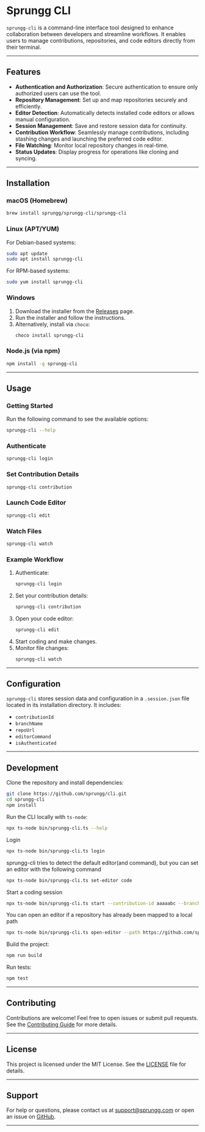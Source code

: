 # Sprungg CLI

`sprungg-cli` is a command-line interface tool designed to enhance collaboration between developers and streamline workflows. It enables users to manage contributions, repositories, and code editors directly from their terminal.

---

## Features

- **Authentication and Authorization**: Secure authentication to ensure only authorized users can use the tool.
- **Repository Management**: Set up and map repositories securely and efficiently.
- **Editor Detection**: Automatically detects installed code editors or allows manual configuration.
- **Session Management**: Save and restore session data for continuity.
- **Contribution Workflow**: Seamlessly manage contributions, including stashing changes and launching the preferred code editor.
- **File Watching**: Monitor local repository changes in real-time.
- **Status Updates**: Display progress for operations like cloning and syncing.

---

## Installation

### macOS (Homebrew)
```bash
brew install sprungg/sprungg-cli/sprungg-cli
```

### Linux (APT/YUM)
For Debian-based systems:
```bash
sudo apt update
sudo apt install sprungg-cli
```

For RPM-based systems:
```bash
sudo yum install sprungg-cli
```

### Windows
1. Download the installer from the [Releases](https://github.com/sprungg/cli.git/releases) page.
2. Run the installer and follow the instructions.
3. Alternatively, install via `choco`:
   ```bash
   choco install sprungg-cli
   ```

### Node.js (via npm)
```bash
npm install -g sprungg-cli
```

---

## Usage

### Getting Started
Run the following command to see the available options:
```bash
sprungg-cli --help
```

### Authenticate
```bash
sprungg-cli login
```

### Set Contribution Details
```bash
sprungg-cli contribution
```

### Launch Code Editor
```bash
sprungg-cli edit
```

### Watch Files
```bash
sprungg-cli watch
```

### Example Workflow
1. Authenticate:
   ```bash
   sprungg-cli login
   ```
2. Set your contribution details:
   ```bash
   sprungg-cli contribution
   ```
3. Open your code editor:
   ```bash
   sprungg-cli edit
   ```
4. Start coding and make changes.
5. Monitor file changes:
   ```bash
   sprungg-cli watch
   ```

---

## Configuration

`sprungg-cli` stores session data and configuration in a `.session.json` file located in its installation directory. It includes:

- `contributionId`
- `branchName`
- `repoUrl`
- `editorCommand`
- `isAuthenticated`

---

## Development

Clone the repository and install dependencies:
```bash
git clone https://github.com/sprungg/cli.git
cd sprungg-cli
npm install
```

Run the CLI locally with `ts-node`:
```bash
npx ts-node bin/sprungg-cli.ts --help
```

Login
```bash
npx ts-node bin/sprungg-cli.ts login
```
sprungg-cli tries to detect the default editor(and command), but you can set an editor with the following command
```bash
npx ts-node bin/sprungg-cli.ts set-editor code
```

Start a coding session
```bash
npx ts-node bin/sprungg-cli.ts start --contribution-id aaaaabc --branch main --repo-url 'https://github.com/sprungg/cli' --local-folder-path /Users/Joshua/sprungg/cli
```

You can open an editor if a repository has already been mapped to a local path
```bash
npx ts-node bin/sprungg-cli.ts open-editor --path https://github.com/sprungg/cli
```

Build the project:
```bash
npm run build
```

Run tests:
```bash
npm test
```

---

## Contributing

Contributions are welcome! Feel free to open issues or submit pull requests. See the [Contributing Guide](CONTRIBUTING.md) for more details.

---

## License

This project is licensed under the MIT License. See the [LICENSE](LICENSE) file for details.

---

## Support

For help or questions, please contact us at [support@sprungg.com](mailto:support@sprungg.com) or open an issue on [GitHub](https://github.com/olatunde85/sprungg-cli/issues).

---

